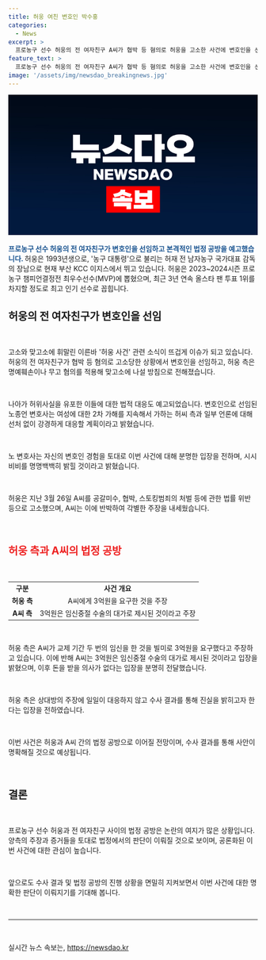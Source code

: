 ```yaml
---
title: 허웅 여친 변호인 박수홍
categories:
  - News
excerpt: >
  프로농구 선수 허웅의 전 여자친구 A씨가 협박 등 혐의로 허웅을 고소한 사건에 변호인을 선임하고 법정 공방을 예고하고 있습니다. A씨는 경험이 풍부한 변호인을 선택하고 허위사실을 유포한 이들에 대해 법적 대응을 예고했습니다. 이에 허웅 측은 A씨를 공갈미수, 협박, 스토킹범죄 등으로 고소하고 있으며, 두 사람 간의 임신 관련 분쟁에 대해서도 입장을 밝혔습니다. 허웅은 인기 있는 프로농구 선수이며, 현재 부산 KCC 이지스에서 뛰고 있습니다.
feature_text: >
  프로농구 선수 허웅의 전 여자친구 A씨가 협박 등 혐의로 허웅을 고소한 사건에 변호인을 선임하고 법정 공방을 예고하고 있습니다. A씨는 경험이 풍부한 변호인을 선택하고 허위사실을 유포한 이들에 대해 법적 대응을 예고했습니다. 이에 허웅 측은 A씨를 공갈미수, 협박, 스토킹범죄 등으로 고소하고 있으며, 두 사람 간의 임신 관련 분쟁에 대해서도 입장을 밝혔습니다. 허웅은 인기 있는 프로농구 선수이며, 현재 부산 KCC 이지스에서 뛰고 있습니다.
image: '/assets/img/newsdao_breakingnews.jpg'
---
```


<p><img src="/assets/img/newsdao_breakingnews.jpg" alt="koreaapp 속보" /></p>

<p><b><span style="color: #1a5490;">프로농구 선수 허웅의 전 여자친구가 변호인을 선임하고 본격적인 법정 공방을 예고했습니다. 
</span></b>허웅은 1993년생으로, '농구 대통령'으로 불리는 허재 전 남자농구 국가대표 감독의 장남으로 현재 부산 KCC 이지스에서 뛰고 있습니다. 허웅은 2023~2024시즌 프로농구 챔피언결정전 최우수선수(MVP)에 뽑혔으며, 최근 3년 연속 올스타 팬 투표 1위를 차지할 정도로 최고 인기 선수로 꼽힙니다.</p>

<h2 data-ke-size="size26">허웅의 전 여자친구가 변호인을 선임</h2>

<p data-ke-size="size16">&#8203;</p>

<p data-ke-size="size16">고소와 맞고소에 휘말린 이른바 '허웅 사건' 관련 소식이 뜨겁게 이슈가 되고 있습니다. 허웅의 전 여자친구가 협박 등 혐의로 고소당한 상황에서 변호인을 선임하고, 허웅 측은 명예훼손이나 무고 혐의를 적용해 맞고소에 나설 방침으로 전해졌습니다. </p>

<p data-ke-size="size16">&nbsp;</p>

<p data-ke-size="size16">나아가 허위사실을 유포한 이들에 대한 법적 대응도 예고되었습니다. 변호인으로 선임된 노종언 변호사는 여성에 대한 2차 가해를 지속해서 가하는 허씨 측과 일부 언론에 대해 선처 없이 강경하게 대응할 계획이라고 밝혔습니다.</p>

<p data-ke-size="size16">&nbsp;</p>

<p data-ke-size="size16">노 변호사는 자신의 변호인 경험을 토대로 이번 사건에 대해 분명한 입장을 전하며, 시시비비를 명명백백히 밝힐 것이라고 밝혔습니다.</p> 

<p data-ke-size="size16">&nbsp;</p>

<p data-ke-size="size16">허웅은 지난 3월 26일 A씨를 공갈미수, 협박, 스토킹범죄의 처벌 등에 관한 법률 위반 등으로 고소했으며, A씨는 이에 반박하여 각별한 주장을 내세웠습니다.</p>

<p data-ke-size="size16">&nbsp;</p>

<h2 data-ke-size="size26"><b><span style="color: #ee2323;">허웅 측과 A씨의 법정 공방</span></b></h2>

<p data-ke-size="size16">&nbsp;</p>

<table>
  <tbody>
    <tr>
      <td style="text-align: center; height: 17px;"><b>구분</b></td>
      <td style="text-align: center; height: 17px;"><b>사건 개요</b></td>
    </tr>
    <tr>
      <td style="text-align: center; height: 17px;"><b>허웅 측</b></td>
      <td style="text-align: center; height: 17px;">A씨에게 3억원을 요구한 것을 주장</td>
    </tr>
    <tr>
      <td style="text-align: center; height: 17px;"><b>A씨 측</b></td>
      <td style="text-align: center; height: 17px;">3억원은 임신중절 수술의 대가로 제시된 것이라고 주장</td>
    </tr>
  </tbody>
</table>

<p data-ke-size="size16">&nbsp;</p>

<p data-ke-size="size16">허웅 측은 A씨가 교제 기간 두 번의 임신을 한 것을 빌미로 3억원을 요구했다고 주장하고 있습니다. 이에 반해 A씨는 3억원은 임신중절 수술의 대가로 제시된 것이라고 입장을 밝혔으며, 이후 돈을 받을 의사가 없다는 입장을 분명히 전달했습니다.</p> 

<p data-ke-size="size16">&nbsp;</p>

<p data-ke-size="size16">허웅 측은 상대방의 주장에 일일이 대응하지 않고 수사 결과를 통해 진실을 밝히고자 한다는 입장을 전하였습니다. </p> 

<p data-ke-size="size16">&nbsp;</p>

<p data-ke-size="size16">이번 사건은 허웅과 A씨 간의 법정 공방으로 이어질 전망이며, 수사 결과를 통해 사안이 명확해질 것으로 예상됩니다.</p>

<p data-ke-size="size16">&nbsp;</p>

<h2 data-ke-size="size26">결론</h2>

<p data-ke-size="size16">&nbsp;</p>

<p data-ke-size="size16">프로농구 선수 허웅과 전 여자친구 사이의 법정 공방은 논란의 여지가 많은 상황입니다. 양측의 주장과 증거들을 토대로 법정에서의 판단이 이뤄질 것으로 보이며, 공론화된 이번 사건에 대한 관심이 높습니다.</p> 

<p data-ke-size="size16">&nbsp;</p>

<p data-ke-size="size16">앞으로도 수사 결과 및 법정 공방의 진행 상황을 면밀히 지켜보면서 이번 사건에 대한 명확한 판단이 이뤄지기를 기대해 봅니다.</p>

<p data-ke-size="size16">&nbsp;</p>

<hr>

<p data-ke-size="size16">&nbsp;</p>
실시간 뉴스 속보는, <a href="https://newsdao.kr" rel="dofollow">https://newsdao.kr</a>



